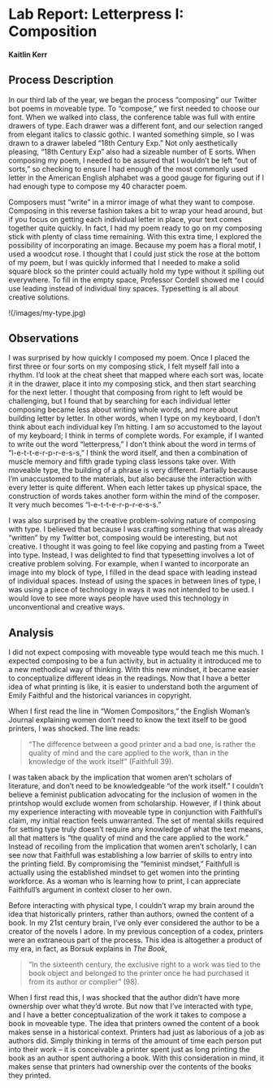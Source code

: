 # Lab Report: Letterpress I: Composition 

#### Kaitlin Kerr

## Process Description
In our third lab of the year, we began the process “composing” our Twitter bot poems in moveable type. To “compose,” we first needed to choose our font. When we walked into class, the conference table was full with entire drawers of type. Each drawer was a different font, and our selection ranged from elegant italics to classic gothic. I wanted something simple, so I was drawn to a drawer labeled “18th Century Exp.” Not only aesthetically pleasing, “18th Century Exp” also had a sizeable number of E sorts. When composing my poem, I needed to be assured that I wouldn’t be left “out of sorts,” so checking to ensure I had enough of the most commonly used letter in the American English alphabet was a good gauge for figuring out if I had enough type to compose my 40 character poem.

Composers must “write” in a mirror image of what they want to compose. Composing in this reverse fashion takes a bit to wrap your head around, but if you focus on getting each individual letter in place, your text comes together quite quickly. In fact, I had my poem ready to go on my composing stick with plenty of class time remaining. With this extra time, I explored the possibility of incorporating an image. Because my poem has a floral motif, I used a woodcut rose. I thought that I could just stick the rose at the bottom of my poem, but I was quickly informed that I needed to make a solid square block so the printer could actually hold my type without it spilling out everywhere. To fill in the empty space, Professor Cordell showed me I could use leading instead of individual tiny spaces. Typesetting is all about creative solutions.

!(/images/my-type.jpg)

## Observations
I was surprised by how quickly I composed my poem. Once I placed the first three or four sorts on my composing stick, I felt myself fall into a rhythm. I’d look at the cheat sheet that mapped where each sort was, locate it in the drawer, place it into my composing stick, and then start searching for the next letter. I thought that composing from right to left would be challenging, but I found that by searching for each individual letter composing became less about writing whole words, and more about building letter by letter. In other words, when I type on my keyboard, I don’t think about each individual key I’m hitting. I am so accustomed to the layout of my keyboard; I think in terms of complete words. For example, if I wanted to write out the word “letterpress,” I don’t think about the word in terms of “l-e-t-t-e-r-p-r-e-s-s,” I think the word itself, and then a combination of muscle memory and fifth grade typing class lessons take over. With moveable type, the building of a phrase is very different. Partially because I’m unaccustomed to the materials, but also because the interaction with every letter is quite different. When each letter takes up physical space, the construction of words takes another form within the mind of the composer. It very much becomes “l-e-t-t-e-r-p-r-e-s-s.” 

I was also surprised by the creative problem-solving nature of composing with type. I believed that because I was crafting something that was already “written” by my Twitter bot, composing would be interesting, but not creative. I thought it was going to feel like copying and pasting from a Tweet into type. Instead, I was delighted to find that typesetting involves a lot of creative problem solving. For example, when I wanted to incorporate an image into my block of type, I filled in the dead space with leading instead of individual spaces. Instead of using the spaces in between lines of type, I was using a piece of technology in ways it was not intended to be used. I would love to see more ways people have used this technology in unconventional and creative ways. 

## Analysis
I did not expect composing with moveable type would teach me this much. I expected composing to be a fun activity, but in actuality it introduced me to a new methodical way of thinking. With this new mindset, it became easier to conceptualize different ideas in the readings. Now that I have a better idea of what printing is like, it is easier to understand both the argument of Emily Faithful and the historical variances in copyright.  

When I first read the line in “Women Compositors,” the English Woman’s Journal explaining women don’t need to know the text itself to be good printers, I was shocked. The line reads:

>“The difference between a good printer and a bad one, is rather the quality of mind and the care applied to the work, than in the knowledge of the work itself” (Faithfull 39).

I was taken aback by the implication that women aren’t scholars of literature, and don’t need to be knowledgeable “of the work itself.” I couldn’t believe a feminist publication advocating for the inclusion of women in the printshop would exclude women from scholarship. However, if I think about my experience interacting with moveable type in conjunction with Faithfull’s claim, my initial reaction feels unwarranted. The set of mental skills required for setting type truly doesn’t require any knowledge of what the text means, all that matters is “the quality of mind and the care applied to the work.” Instead of recoiling from the implication that women aren’t scholarly, I can see now that Faithfull was establishing a low barrier of skills to entry into the printing field. By compromising the “feminist mindset,” Faithfull is actually using the established mindset to get women into the printing workforce. As a woman who is learning how to print, I can appreciate Faithfull’s argument in context closer to her own. 

Before interacting with physical type, I couldn’t wrap my brain around the idea that historically printers, rather than authors, owned the content of a book. In my 21st century brain, I’ve only ever considered the author to be a creator of the novels I adore. In my previous conception of a codex, printers were an extraneous part of the process. This idea is altogether a product of my era, in fact, as Borsuk explains in *The Book*, 

>“In the sixteenth century, the exclusive right to a work was tied to the book object and belonged to the printer once he had purchased it from its author or complier” (98). 

When I first read this, I was shocked that the author didn’t have more ownership over what they’d wrote. But now that I’ve interacted with type, and I have a better conceptualization of the work it takes to compose a book in moveable type. The idea that printers owned the content of a book makes sense in a historical context. Printers had just as laborious of a job as authors did. Simply thinking in terms of the amount of time each person put into their work – it is conceivable a printer spent just as long printing the book as an author spent authoring a book. With this consideration in mind, it makes sense that printers had ownership over the contents of the books they printed. 
